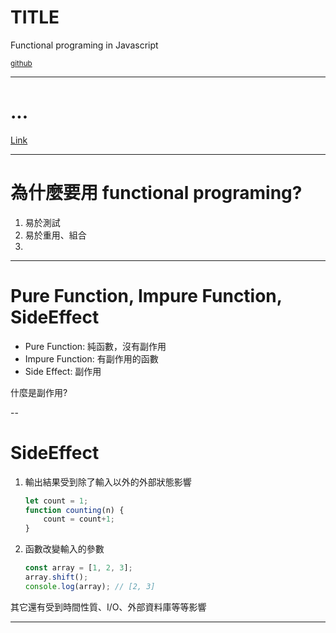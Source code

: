 # TITLE
Functional programing in Javascript

<sub>[github](//www.google.com)</sub>

---

# ...
<a href="#/appendix">Link</a>

---

# 為什麼要用 functional programing?

1. 易於測試
2. 易於重用、組合
3. 

---

# Pure Function, Impure Function, SideEffect

- Pure Function: 純函數，沒有副作用
- Impure Function: 有副作用的函數
- Side Effect: 副作用

什麼是副作用?

--

# SideEffect

1. 輸出結果受到除了輸入以外的外部狀態影響
    ```js
    let count = 1;
    function counting(n) {
        count = count+1;
    }
    ```
2. 函數改變輸入的參數
    ```js
    const array = [1, 2, 3];
    array.shift();
    console.log(array); // [2, 3]
    ```

其它還有受到時間性質、I/O、外部資料庫等等影響

---
